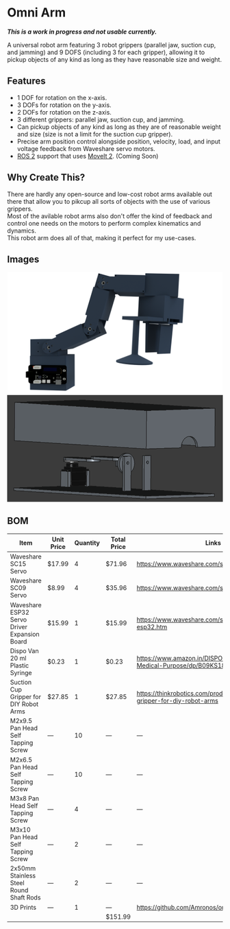 # Omni Arm

**_This is a work in progress and not usable currently._**

A universal robot arm featuring 3 robot grippers (parallel jaw, suction cup, and jamming) and 9 DOFS (including 3 for each gripper), allowing it to pickup objects of any kind as long as they have reasonable size and weight.

## Features

- 1 DOF for rotation on the x-axis.
- 3 DOFs for rotation on the y-axis.
- 2 DOFs for rotation on the z-axis.
- 3 different grippers: parallel jaw, suction cup, and jamming.
- Can pickup objects of any kind as long as they are of reasonable weight and size (size is not a limit for the suction cup gripper).
- Precise arm position control alongside position, velocity, load, and input voltage feedback from Waveshare servo motors.
- [ROS 2](https://docs.ros.org) support that uses [MoveIt 2](https://moveit.ai). (Coming Soon)

## Why Create This?

There are hardly any open-source and low-cost robot arms available out there that allow you to pikcup all sorts of objects with the use of various grippers.<br>
Most of the avilable robot arms also don't offer the kind of feedback and control one needs on the motors to perform complex kinematics and dynamics.<br>
This robot arm does all of that, making it perfect for my use-cases.

## Images

![Render](assets/readme/render.png)
![Air Control Box](assets/readme/air_control_box.png)

## BOM

| Item                                         | Unit Price | Quantity | Total Price | Links                                                                     |
| -------------------------------------------- | ---------- | -------- | ----------- | ------------------------------------------------------------------------- |
| Waveshare SC15 Servo                         | $17.99     | 4        | $71.96      | https://www.waveshare.com/sc15-servo.htm                                  |
| Waveshare SC09 Servo                         | $8.99      | 4        | $35.96      | https://www.waveshare.com/sc09-servo.htm                                  |
| Waveshare ESP32 Servo Driver Expansion Board | $15.99     | 1        | $15.99      | https://www.waveshare.com/servo-driver-with-esp32.htm                     |
| Dispo Van 20 ml Plastic Syringe              | $0.23      | 1        | $0.23       | https://www.amazon.in/DISPO-Plastic-Syringe-Medical-Purpose/dp/B09KS18BMY |
| Suction Cup Gripper for DIY Robot Arms       | $27.85     | 1        | $27.85      | https://thinkrobotics.com/products/suction-cup-gripper-for-diy-robot-arms |
| M2x9.5 Pan Head Self Tapping Screw           | —          | 10       | —           | —                                                                         |
| M2x6.5 Pan Head Self Tapping Screw           | —          | 10       | —           | —                                                                         |
| M3x8 Pan Head Self Tapping Screw             | —          | 4        | —           | —                                                                         |
| M3x10 Pan Head Self Tapping Screw            | —          | 2        | —           | —                                                                         |
| 2x50mm Stainless Steel Round Shaft Rods      | —          | 2        | —           | —                                                                         |
| 3D Prints                                    | —          | 1        | —           | https://github.com/Amronos/omni_arm/tree/main/CAD                         |
|                                              |            |          | $151.99     |                                                                           |
